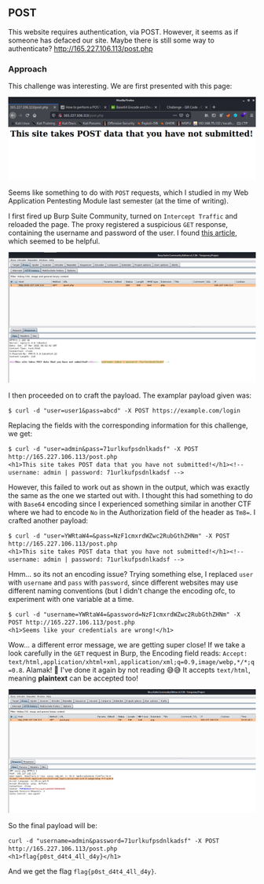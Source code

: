 ## POST

This website requires authentication, via POST. However, it seems as if someone has defaced our site. Maybe there is still some way to authenticate? http://165.227.106.113/post.php

### Approach

This challenge was interesting. We are first presented with this page:

![page](https://github.com/RyanNgCT/CTFLearn/blob/main/Web/Medium/POST/dependencies/post.png)

Seems like something to do with `POST` requests, which I studied in my Web Application Pentesting Module last semester (at the time of writing).

I first fired up Burp Suite Community, turned on `Intercept Traffic` and reloaded the page. The proxy registered a suspicious `GET` response, containing the username and password of the user.
I found [this article](https://www.educative.io/edpresso/how-to-perform-a-post-request-using-curl), which seemed to be helpful.

![burp_resp](https://github.com/RyanNgCT/CTFLearn/blob/main/Web/Medium/POST/dependencies/Burp_resp.png)

I then proceeded on to craft the payload. The examplar payload given was:
```
$ curl -d "user=user1&pass=abcd" -X POST https://example.com/login
```

Replacing the fields with the corresponding information for this challenge, we get:
```
$ curl -d "user=admin&pass=71urlkufpsdnlkadsf" -X POST http://165.227.106.113/post.php
<h1>This site takes POST data that you have not submitted!</h1><!-- username: admin | password: 71urlkufpsdnlkadsf --> 
```

However, this failed to work out as shown in the output, which was exactly the same as the one we started out with. I thought this had something to do with `Base64` encoding since I experienced something similar in another CTF where we had to encode `No` in the Authorization field of the header as `Tm8=`.
I crafted another payload:
```
$ curl -d "user=YWRtaW4=&pass=NzF1cmxrdWZwc2RubGthZHNm" -X POST http://165.227.106.113/post.php
<h1>This site takes POST data that you have not submitted!</h1><!-- username: admin | password: 71urlkufpsdnlkadsf -->  
```

Hmm... so its not an encoding issue? Trying something else, I replaced `user` with `username` and `pass` with `password`, since different websites may use different naming conventions (but I didn't change the encoding ofc, to experiment with one variable at a time.
```
$ curl -d "username=YWRtaW4=&password=NzF1cmxrdWZwc2RubGthZHNm" -X POST http://165.227.106.113/post.php
<h1>Seems like your credentials are wrong!</h1>
```

Wow... a different error message, we are getting super close! If we take a look carefully in the `GET` request in Burp, the Encoding field reads: `Accept: text/html,application/xhtml+xml,application/xml;q=0.9,image/webp,*/*;q=0.8`. Alamak!  🤦 I've done it again by not reading 😅😅
It accepts `text/html`, meaning **plaintext** can be accepted too!

![burp_req](https://github.com/RyanNgCT/CTFLearn/blob/main/Web/Medium/POST/dependencies/Burp_req.png)

So the final payload will be:
```
curl -d "username=admin&password=71urlkufpsdnlkadsf" -X POST http://165.227.106.113/post.php
<h1>flag{p0st_d4t4_4ll_d4y}</h1> 
```

And we get the flag `flag{p0st_d4t4_4ll_d4y}`.



